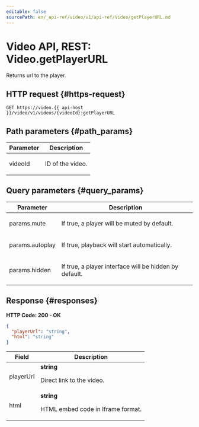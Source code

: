 ```yaml
---
editable: false
sourcePath: en/_api-ref/video/v1/api-ref/Video/getPlayerURL.md
---
```


# Video API, REST: Video.getPlayerURL
Returns url to the player.
 

 
## HTTP request {#https-request}
```
GET https://video.{{ api-host }}/video/v1/videos/{videoId}:getPlayerURL
```
 
## Path parameters {#path_params}
 
Parameter | Description
--- | ---
videoId | <p>ID of the video.</p> 
 
## Query parameters {#query_params}
 
Parameter | Description
--- | ---
params.mute | <p>If true, a player will be muted by default.</p> 
params.autoplay | <p>If true, playback will start automatically.</p> 
params.hidden | <p>If true, a player interface will be hidden by default.</p> 
 
## Response {#responses}
**HTTP Code: 200 - OK**

```json 
{
  "playerUrl": "string",
  "html": "string"
}
```

 
Field | Description
--- | ---
playerUrl | **string**<br><p>Direct link to the video.</p> 
html | **string**<br><p>HTML embed code in Iframe format.</p> 